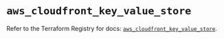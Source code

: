 # `aws_cloudfront_key_value_store`

Refer to the Terraform Registry for docs: [`aws_cloudfront_key_value_store`](https://registry.terraform.io/providers/hashicorp/aws/5.98.0/docs/resources/cloudfront_key_value_store).
